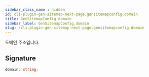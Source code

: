 ```yaml
---
sidebar_class_name : hidden
id: cli-plugin-gen-sitemap-next-page.gensitemapconfig.domain
title: GenSitemapConfig.domain
sidebar_label: GenSitemapConfig.domain
slug: /cli-plugin-gen-sitemap-next-page.gensitemapconfig.domain
---
```






도메인 주소입니다.

## Signature

```typescript
domain: string;
```
